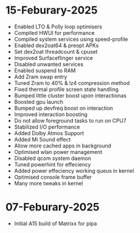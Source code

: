 # 15-Feburary-2025
- Enabled LTO & Polly loop optimisers
- Compiled HWUI for performance
- Compiled system services using speed-profile
- Enabled dex2oat64 & preopt APKs
- Set dex2oat threadcount & cpuset
- Improved Surfaceflinger service
- Disabled unwanted services
- Enabled suspend to RAM
- Add Zram swap entry
- Tuned Zram to 40% & lz4 compression method
- Fixed thermal profile screen state handling
- Bumped little cluster boost upon interactionas
- Boosted gpu launch
- Bumped up devfreq boost on interaction
- Improved interaction boosting
- Do not allow foreground tasks to run on CPU7
- Stabilized I/O performance
- Added Dolby Atmos Support
- Added Mi Sound effect
- Allow more cached apps in background 
- Optimised wlan power management 
- Disabled qcom system daemon
- Tuned powerhint for effeciency 
- Added power effeciency working queus in kernel 
- Optimised console frame buffer
- Many more tweaks in kernel

# 07-Feburary-2025
- Initial A15 build of Matrixx for pipa
